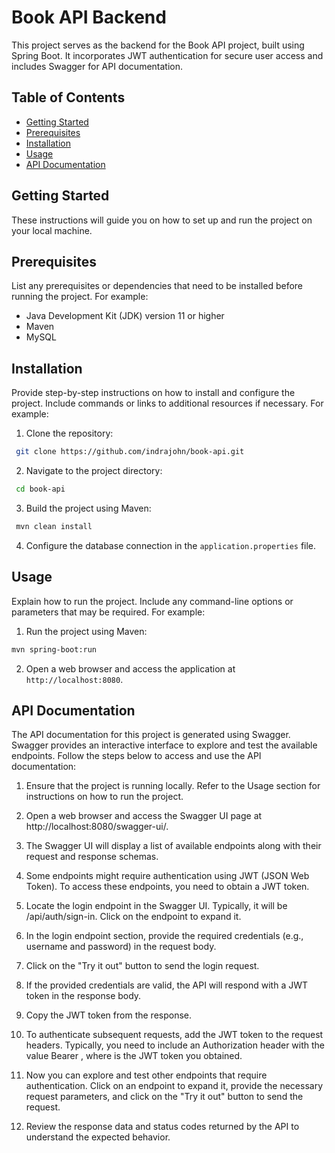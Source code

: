 # Book API Backend

This project serves as the backend for the Book API project, built using Spring Boot. It incorporates JWT authentication for secure user access and includes Swagger for API documentation.

## Table of Contents

- [Getting Started](#getting-started)
- [Prerequisites](#prerequisites)
- [Installation](#installation)
- [Usage](#usage)
- [API Documentation](#api-documentation)


## Getting Started

These instructions will guide you on how to set up and run the project on your local machine.

## Prerequisites

List any prerequisites or dependencies that need to be installed before running the project. For example:

- Java Development Kit (JDK) version 11 or higher
- Maven
- MySQL

## Installation

Provide step-by-step instructions on how to install and configure the project. Include commands or links to additional resources if necessary. For example:

1. Clone the repository:

```bash
 git clone https://github.com/indrajohn/book-api.git
```

2. Navigate to the project directory:

```bash
 cd book-api
```

3. Build the project using Maven:
```bash
 mvn clean install
```
4. Configure the database connection in the `application.properties` file.

## Usage

Explain how to run the project. Include any command-line options or parameters that may be required. For example:

1. Run the project using Maven:
```bash
mvn spring-boot:run
```

2. Open a web browser and access the application at `http://localhost:8080`.


## API Documentation

The API documentation for this project is generated using Swagger. Swagger provides an interactive interface to explore and test the available endpoints. Follow the steps below to access and use the API documentation:

1. Ensure that the project is running locally. Refer to the Usage section for instructions on how to run the project.

2. Open a web browser and access the Swagger UI page at http://localhost:8080/swagger-ui/.

3. The Swagger UI will display a list of available endpoints along with their request and response schemas.

4. Some endpoints might require authentication using JWT (JSON Web Token). To access these endpoints, you need to obtain a JWT token.

5. Locate the login endpoint in the Swagger UI. Typically, it will be /api/auth/sign-in. Click on the endpoint to expand it.

6. In the login endpoint section, provide the required credentials (e.g., username and password) in the request body.

7. Click on the "Try it out" button to send the login request.

8. If the provided credentials are valid, the API will respond with a JWT token in the response body.

9. Copy the JWT token from the response.

10. To authenticate subsequent requests, add the JWT token to the request headers. Typically, you need to include an Authorization header with the value Bearer <token>, where <token> is the JWT token you obtained.

11. Now you can explore and test other endpoints that require authentication. Click on an endpoint to expand it, provide the necessary request parameters, and click on the "Try it out" button to send the request.

12. Review the response data and status codes returned by the API to understand the expected behavior.
